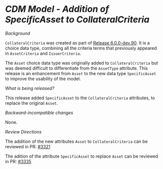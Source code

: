 # *CDM Model - Addition of SpecificAsset to CollateralCriteria*

_Background_

`CollateralCriteria` was created as part of [Release 6.0.0-dev.90](https://github.com/finos/common-domain-model/releases/tag/6.0.0-dev.90). It is a choice data type, combining all the criteria terms that previously appeared in `AssetCriteria` and `IssuerCriteria`.

The `Asset` choice data type was originally added to `CollateralCriteria` but was deemed difficult to differentiate from the `AssetType` attribute. This release is an enhancement from `Asset` to the new data type `SpecificAsset` to improve the usability of the model.

_What is being released?_

This release added `SpecificAsset` to the `CollateralCriteria` attributes, to replace the original `Asset`.

_Backward-incompatible changes_

None.

_Review Directions_

The addition of the new attributes `Asset` to `CollateralCriteria` can be reviewed in PR: [#3321](https://github.com/finos/common-domain-model/pull/3321)

The adition of the attribute `SpecificAsset` to replace `Asset` can be reviewed in PR: [#3335](https://github.com/finos/common-domain-model/pull/3335)
